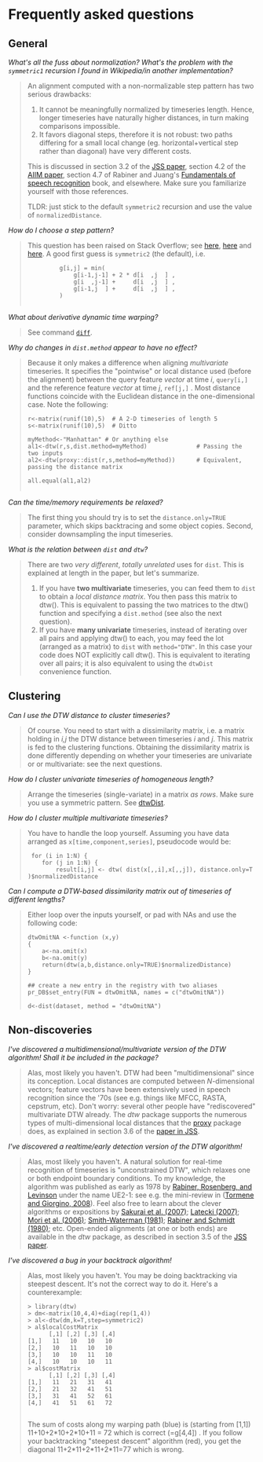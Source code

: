 # Frequently asked questions

## General

*What's all the fuss about normalization? What's the problem with the
`symmetric1` recursion I found in Wikipedia/in another implementation?*

> An alignment computed with a non-normalizable step pattern has two
> serious drawbacks:
> 
> 1.  It cannot be meaningfully normalized by timeseries length. Hence,
>     longer timeseries have naturally higher distances, in turn making
>     comparisons impossible.
> 2.  It favors diagonal steps, therefore it is not robust: two paths
>     differing for a small local change (eg. horizontal+vertical step
>     rather than diagonal) have very different costs.
> 
> This is discussed in section 3.2 of the [JSS
> paper](http://www.jstatsoft.org/v31/i07/), section 4.2 of the [AIIM
> paper](http://dx.doi.org/10.1016/j.artmed.2008.11.007), section 4.7 of
> Rabiner and Juang's [Fundamentals of speech
> recognition](http://www.worldcat.org/oclc/26674087) book, and
> elsewhere. Make sure you familiarize yourself with those references.  
>   
> TLDR: just stick to the default `symmetric2` recursion and use the
> value of `normalizedDistance`.


*How do I choose a step pattern?*

> This question has been raised on Stack Overflow; see
> [here](http://stackoverflow.com/questions/30247132/r-dtw-package-cumulative-cost-matrix-decreases-at-some-points-along-the-path),
> [here](http://stats.stackexchange.com/questions/95920/searching-for-dynamic-time-warping-step-pattern)
> and
> [here](http://stackoverflow.com/questions/29399514/how-to-decide-which-steppattern-to-use-in-dtw-algorithm).
> A good first guess is `symmetric2` (the default), i.e.
> 
> ``` 
>          g[i,j] = min(
>              g[i-1,j-1] + 2 * d[i  ,j  ] ,
>              g[i  ,j-1] +     d[i  ,j  ] ,
>              g[i-1,j  ] +     d[i  ,j  ] ,
>          )
>      
> ```



*What about *derivative* dynamic time warping?*

> See command
> [`diff`](http://stat.ethz.ch/R-manual/R-patched/library/base/html/diff.html).

*Why do changes in `dist.method` appear to have no effect?*

> Because it only makes a difference when aligning *multivariate*
> timeseries. It specifies the "pointwise" or local distance used
> (before the alignment) between the query feature *vector* at time *i*,
> `query[i,]` and the reference feature *vector* at time *j*, `ref[j,]`
> . Most distance functions coincide with the Euclidean distance in the
> one-dimensional case. Note the following:
> 
> ``` 
> r<-matrix(runif(10),5)  # A 2-D timeseries of length 5
> s<-matrix(runif(10),5)  # Ditto
> 
> myMethod<-"Manhattan" # Or anything else
> al1<-dtw(r,s,dist.method=myMethod)              # Passing the two inputs
> al2<-dtw(proxy::dist(r,s,method=myMethod))      # Equivalent, passing the distance matrix
> 
> all.equal(al1,al2) 
>      
> ```

*Can the time/memory requirements be relaxed?*

> The first thing you should try is to set the `distance.only=TRUE`
> parameter, which skips backtracing and some object copies. Second,
> consider downsampling the input timeseries.




*What is the relation between `dist` and `dtw`?*

> There are two *very different*, *totally unrelated* uses for `dist`.
> This is explained at length in the paper, but let's summarize.
> 
> 1.  If you have **two multivariate** timeseries, you can feed them to
>     `dist` to obtain a *local distance matrix*. You then pass this
>     matrix to dtw(). This is equivalent to passing the two matrices to
>     the dtw() function and specifying a `dist.method` (see also the
>     next question).
> 2.  If you have **many univariate** timeseries, instead of iterating
>     over all pairs and applying dtw() to each, you may feed the lot
>     (arranged as a matrix) to `dist` with `method="DTW"`. In this case
>     your code does NOT explicitly call dtw(). This is equivalent to
>     iterating over all pairs; it is also equivalent to using the
>     `dtwDist` convenience function.


## Clustering

*Can I use the DTW distance to cluster timeseries?*

> Of course. You need to start with a dissimilarity matrix, i.e. a
> matrix holding in *i,j* the DTW distance between timeseries *i* and
> *j*. This matrix is fed to the clustering functions. Obtaining the
> dissimilarity matrix is done differently depending on whether your
> timeseries are univariate or or multivariate: see the next questions.

*How do I cluster univariate timeseries of homogeneous length?*

> Arrange the timeseries (single-variate) in a matrix *as rows*. Make
> sure you use a symmetric pattern. See
> [dtwDist](http://www.rdocumentation.org/packages/dtw/functions/dtwDist).

*How do I cluster *multiple* *multivariate* timeseries?*

> You have to handle the loop yourself. Assuming you have data arranged
> as `x[time,component,series]`, pseudocode would be:
> 
> ``` 
>  for (i in 1:N) { 
>     for (j in 1:N) { 
>         result[i,j] <- dtw( dist(x[,,i],x[,,j]), distance.only=T )$normalizedDistance 
> ```

*Can I compute a DTW-based dissimilarity matrix out of timeseries of
different lengths?*

> Either loop over the inputs yourself, or pad with NAs and use the
> following code:
> 
>     dtwOmitNA <-function (x,y)
>     {
>         a<-na.omit(x)
>         b<-na.omit(y)
>         return(dtw(a,b,distance.only=TRUE)$normalizedDistance)
>     }
>     
>     ## create a new entry in the registry with two aliases
>     pr_DB$set_entry(FUN = dtwOmitNA, names = c("dtwOmitNA"))
>     
>     d<-dist(dataset, method = "dtwOmitNA") 


## Non-discoveries

*I've discovered a multidimensional/multivariate version of the DTW
algorithm\! Shall it be included in the package?*

> Alas, most likely you haven't. DTW had been "multidimensional" since
> its conception. Local distances are computed between *N*-dimensional
> vectors; feature vectors have been extensively used in speech
> recognition since the '70s (see e.g. things like MFCC, RASTA,
> cepstrum, etc). Don't worry: several other people have "rediscovered"
> multivariate DTW already. The *dtw* package supports the numerous
> types of multi-dimensional local distances that the
> [proxy](http://cran.r-project.org/web/packages/proxy/index.html)
> package does, as explained in section 3.6 of the [paper in
> JSS](http://www.jstatsoft.org/v31/i07/).

*I've discovered a realtime/early detection version of the DTW
algorithm\!*

> Alas, most likely you haven't. A natural solution for real-time
> recognition of timeseries is "unconstrained DTW", which relaxes one or
> both endpoint boundary conditions. To my knowledge, the algorithm was
> published as early as 1978 by [Rabiner, Rosenberg, and
> Levinson](http://dx.doi.org/10.1109/TASSP.1978.1163164) under the name
> UE2-1: see e.g. the mini-review in ([Tormene and Giorgino,
> 2008](http://dx.doi.org/10.1016/j.artmed.2008.11.007)). Feel also free
> to learn about the clever algorithms or expositions by [Sakurai et al.
> (2007)](http://dx.doi.org/10.1109/ICDE.2007.368963); [Latecki
> (2007)](http://ieeexplore.ieee.org/xpls/abs_all.jsp?arnumber=4470291);
> [Mori et al. (2006)](http://dx.doi.org/10.1109/ICPR.2006.467);
> [Smith-Waterman
> (1981)](http://dx.doi.org/10.1016%2F0022-2836%2881%2990087-5);
> [Rabiner and Schmidt
> (1980)](http://dx.doi.org/10.1109/TASSP.1980.1163422); etc. Open-ended
> alignments (at one or both ends) are available in the *dtw* package,
> as described in section 3.5 of the [JSS
> paper](http://www.jstatsoft.org/v31/i07/).

*I've discovered a bug in your backtrack algorithm\!*

> Alas, most likely you haven't. You may be doing backtracking via
> steepest descent. It's not the correct way to do it. Here's a
> counterexample:
> 
> ``` 
> > library(dtw) 
> > dm<-matrix(10,4,4)+diag(rep(1,4))
> > al<-dtw(dm,k=T,step=symmetric2)   
> > al$localCostMatrix
>       [,1] [,2] [,3] [,4]
> [1,]   11   10   10   10
> [2,]   10   11   10   10
> [3,]   10   10   11   10
> [4,]   10   10   10   11
> > al$costMatrix
>       [,1] [,2] [,3] [,4]
> [1,]   11   21   31   41
> [2,]   21   32   41   51
> [3,]   31   41   52   61
> [4,]   41   51   61   72
>       
> ```
> 
> The sum of costs along my warping path (blue) is (starting from
> \[1,1\]) 11+10+2\*10+2\*10+11 = 72 which is correct (=g\[4,4\]) . If
> you follow your backtracking "steepest descent" algorithm (red), you
> get the diagonal 11+2\*11+2\*11+2\*11=77 which is wrong.

